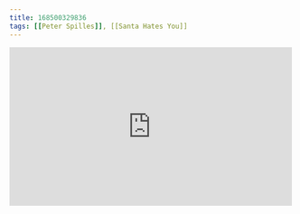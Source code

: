 ```yaml
---
title: 168500329836
tags: [[Peter Spilles]], [[Santa Hates You]]
---
```

<iframe allow="accelerometer; autoplay; clipboard-write; encrypted-media; gyroscope; picture-in-picture" allowfullscreen="" frameborder="0" height="281" id="youtube_iframe" src="https://www.youtube.com/embed/PoWwozTY55Q?feature=oembed&amp;enablejsapi=1&amp;origin=https://safe.txmblr.com&amp;wmode=opaque" width="500"></iframe>